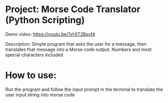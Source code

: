 # Project: Morse Code Translator (Python Scripting)

Demo video: https://youtu.be/1Vr0T2Bsyf4

Description: Simple program that asks the user for a message, then translates that message into a Morse code output. Numbers and most special characters included

# How to use:

Run the program and follow the input prompt in the terminal to translate the user input string into morse code
